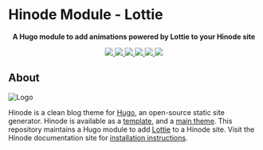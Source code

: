 # Hinode Module - Lottie

<!-- Tagline -->
<p align="center">
    <b>A Hugo module to add animations powered by Lottie to your Hinode site </b>
    <br />
</p>

<!-- Badges -->
<p align="center">
    <a href="https://gohugo.io" alt="Hugo website">
        <img src="https://img.shields.io/badge/generator-hugo-brightgreen">
    </a>
    <a href="https://gethinode.com" alt="Hinode theme">
        <img src="https://img.shields.io/badge/theme-hinode-blue">
    </a>
    <a href="https://github.com/gethinode/mod-lottie/commits/main" alt="Last commit">
        <img src="https://img.shields.io/github/last-commit/gethinode/mod-lottie.svg">
    </a>
    <a href="https://github.com/gethinode/mod-lottie/issues" alt="Issues">
        <img src="https://img.shields.io/github/issues/gethinode/mod-lottie.svg">
    </a>
    <a href="https://github.com/gethinode/mod-lottie/pulls" alt="Pulls">
        <img src="https://img.shields.io/github/issues-pr-raw/gethinode/mod-lottie.svg">
    </a>
    <a href="https://github.com/gethinode/mod-lottie/blob/main/LICENSE" alt="License">
        <img src="https://img.shields.io/github/license/gethinode/mod-lottie">
    </a>
</p>

## About

![Logo](https://raw.githubusercontent.com/gethinode/hinode/main/static/img/logo.png)

Hinode is a clean blog theme for [Hugo][hugo], an open-source static site generator. Hinode is available as a [template][repository_template], and a [main theme][repository]. This repository maintains a Hugo module to add [Lottie][lottie] to a Hinode site. Visit the Hinode documentation site for [installation instructions][hinode_docs].

<!-- MARKDOWN PUBLIC LINKS -->
[hugo]: https://gohugo.io

<!-- MARKDOWN MAINTAINED LINKS -->
<!-- TODO: add blog link
[blog]: https://markdumay.com
-->

[hinode_docs]: https://gethinode.com
[lottie]: http://airbnb.io/lottie/
[repository]: https://github.com/gethinode/hinode.git
[repository_template]: https://github.com/gethinode/template.git
